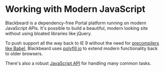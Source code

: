 ﻿---
sidebar_position: 4
---

# Working with Modern JavaScript

<head>
  <meta name="guidename" content="API Management"/>
  <meta name="context" content="GUID-d3007c03-bf22-4661-95ff-cc2684703e75"/>
</head>

Blackbeard is a dependency-free Portal platform running on modern JavaScript APIs. It's possible to build a beautiful, modern looking site without using bloated libraries like jQuery.

To push support all the way back to IE 9 without the need for [precompilers like Babel](https://babeljs.io/), Blackbeard uses [polyfill.io](https://polyfill.io) to extend modern functionality back to older browsers.

There's also a robust [JavaScript API](../LayoutandDesign/JavaScript_api.md) for handling many common tasks.
